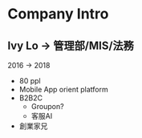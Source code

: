 # Company Intro
Ivy Lo -> 管理部/MIS/法務
----
2016 -> 2018

- 80 ppl 
- Mobile App orient platform
- B2B2C 
	- Groupon?
	- 客服AI 
- 創業家兄
<!--stackedit_data:
eyJoaXN0b3J5IjpbMzkzNTUzMjQ5LC0zODMzNTI1OThdfQ==
-->